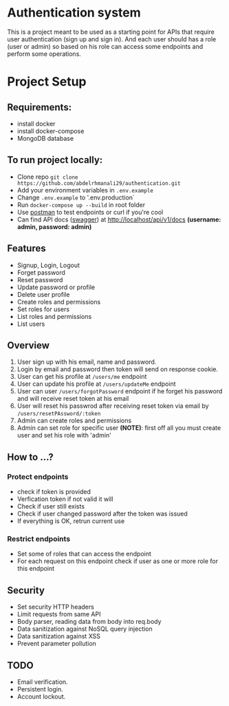 # **Authentication system**

This is a project meant to be used as a starting point for APIs that require user authentication (sign up and sign in). And each user should has a role (user or admin) so based on his role can access some endpoints and perform some operations.

# Project Setup

## Requirements:

- install docker
- install docker-compose
- MongoDB database

## To run project locally:

- Clone repo `git clone https://github.com/abdelrhmanali29/authentication.git`
- Add your environment variables in `.env.example`
- Change `.env.example` to '.env.production`
- Run `docker-compose up --build` in root folder
- Use [postman](https://www.postman.com/downloads/) to test endpoints or curl if you're cool
- Can find API docs ([swagger](https://swagger.io/)) at [http://localhost/api/v1/docs](http://localhost/api/v1/docs) **(username: admin, password: admin)**

## Features

- Signup, Login, Logout
- Forget password
- Reset password
- Update password or profile
- Delete user profile
- Create roles and permissions
- Set roles for users
- List roles and permissions
- List users

## Overview

1. User sign up with his email, name and password.
2. Login by email and password then token will send on response cookie.
3. User can get his profile at `/users/me` endpoint
4. User can update his profile at `/users/updateMe` endpoint
5. User can user `/users/forgotPassword` endpoint if he forget his password and will receive reset token at his email
6. User will reset his passwrod after receiving reset token via email by `/users/resetPAssword/:token`
7. Admin can create roles and permissions
8. Admin can set role for specific user
**(NOTE)**: first off all you must create user and set his role with 'admin'

## How to ...?

### Protect endpoints

- check if token is provided
- Verfication token if not valid it will
- Check if user still exists
- Check if user changed password after the token was issued
- If everything is OK, retrun current use

### Restrict endpoints

- Set some of roles that can access the endpoint
- For each request on this endpoint check if user as one or more role for this endpoint

## Security

- Set security HTTP headers
- Limit requests from same API
- Body parser, reading data from body into req.body
- Data sanitization against NoSQL query injection
- Data sanitization against XSS
- Prevent parameter pollution

## TODO

- Email verification.
- Persistent login.
- Account lockout.
